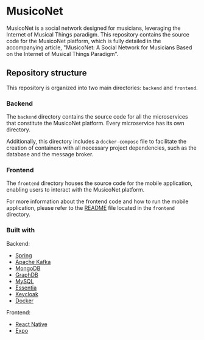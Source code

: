 # MusicoNet

MusicoNet is a social network designed for musicians, leveraging the Internet of Musical Things paradigm. This repository contains the source code for the MusicoNet platform, which is fully detailed in the accompanying article, "MusicoNet: A Social Network for Musicians Based on the Internet of Musical Things Paradigm".

## Repository structure

This repository is organized into two main directories: `backend` and `frontend`.

### Backend

The `backend` directory contains the source code for all the microservices that constitute the MusicoNet platform. Every microservice has its own directory.

Additionally, this directory includes a `docker-compose` file to facilitate the creation of containers with all necessary project dependencies, such as the database and the message broker.

### Frontend

The `frontend` directory houses the source code for the mobile application, enabling users to interact with the MusicoNet platform.

For more information about the frontend code and how to run the mobile application, please refer to the [README](./frontend/README.md) file located in the `frontend` directory.

### Built with

Backend:

- [Spring](https://spring.io/)
- [Apache Kafka](https://kafka.apache.org/)
- [MongoDB](https://www.mongodb.com/)
- [GraphDB](https://www.ontotext.com/products/graphdb/)
- [MySQL](https://www.mysql.com/)
- [Essentia](https://essentia.upf.edu/)
- [Keycloak](https://www.keycloak.org/)
- [Docker](https://www.docker.com/)

Frontend:

- [React Native](https://reactnative.dev/)
- [Expo](https://expo.io/)
